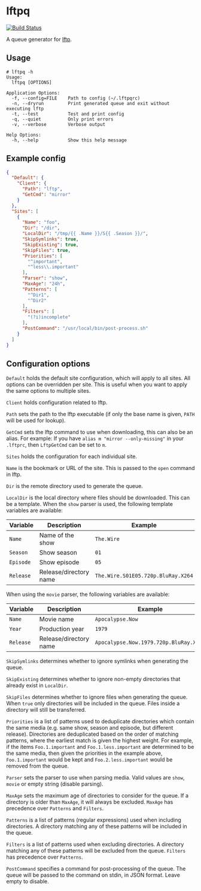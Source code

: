 # lftpq

[![Build Status](https://travis-ci.org/martinp/lftpq.png)](https://travis-ci.org/martinp/lftpq)

A queue generator for [lftp](http://lftp.yar.ru).

## Usage

```
# lftpq -h
Usage:
  lftpq [OPTIONS]

Application Options:
  -f, --config=FILE    Path to config (~/.lftpqrc)
  -n, --dryrun         Print generated queue and exit without executing lftp
  -t, --test           Test and print config
  -q, --quiet          Only print errors
  -v, --verbose        Verbose output

Help Options:
  -h, --help           Show this help message
```

## Example config

```json
{
  "Default": {
    "Client": {
      "Path": "lftp",
      "GetCmd": "mirror"
    }
  },
  "Sites": [
    {
      "Name": "foo",
      "Dir": "/dir",
      "LocalDir": "/tmp/{{ .Name }}/S{{ .Season }}/",
      "SkipSymlinks": true,
      "SkipExisting": true,
      "SkipFiles": true,
      "Priorities": [
        "^important",
        "^less\\.important"
      ],
      "Parser": "show",
      "MaxAge": "24h",
      "Patterns": [
        "^Dir1",
        "^Dir2"
      ],
      "Filters": [
        "(?i)incomplete"
      ],
      "PostCommand": "/usr/local/bin/post-process.sh"
    }
  ]
}
```

## Configuration options

`Default` holds the default site configuration, which will apply to all sites.
All options can be overridden per site. This is useful when you want to apply
the same options to multiple sites.

`Client` holds configuration related to lftp.

`Path` sets the path to the lftp executable (if only the base name is given,
`PATH` will be used for lookup).

`GetCmd` sets the lftp command to use when downloading, this can also be an
alias. For example: If you have `alias m "mirror --only-missing"` in your
`.lftprc`, then `LftpGetCmd` can be set to `m`.

`Sites` holds the configuration for each individual site.

`Name` is the bookmark or URL of the site. This is passed to the `open` command in lftp.

`Dir` is the remote directory used to generate the queue.

`LocalDir` is the local directory where files should be downloaded. This can be
a template. When the `show` parser is used, the following template variables are
available:

Variable  | Description                                    | Example
--------- | ---------------------------------------------- | -------
`Name`    | Name of the show                               | `The.Wire`
`Season`  | Show season                                    | `01`
`Episode` | Show episode                                   | `05`
`Release` | Release/directory name                         | `The.Wire.S01E05.720p.BluRay.X264`

When using the `movie` parser, the following variables are available:

Variable  | Description                                    | Example
--------- | ---------------------------------------------- | -------
`Name`    | Movie name                                     | `Apocalypse.Now`
`Year`    | Production year                                | `1979`
`Release` | Release/directory name                         | `Apocalypse.Now.1979.720p.BluRay.X264`

`SkipSymlinks` determines whether to ignore symlinks when generating the queue.

`SkipExisting` determines whether to ignore non-empty directories that already
exist in `LocalDir`.

`SkipFiles` determines whether to ignore files when generating the queue. When
`true` only directories will be included in the queue. Files inside a directory
will still be transferred.

`Priorities` is a list of patterns used to deduplicate directories which contain
the same media (e.g. same show, season and episode, but different release).
Directories are deduplicated based on the order of matching patterns, where the
earliest match is given the highest weight. For example, if the items
`Foo.1.important` and `Foo.1.less.important` are determined to be the same
media, then given the priorities in the example above, `Foo.1.important` would
be kept and `Foo.2.less.important` would be removed from the queue.

`Parser` sets the parser to use when parsing media. Valid values are `show`,
`movie` or empty string (disable parsing).

`MaxAge` sets the maximum age of directories to consider for the queue. If a
directory is older than `MaxAge`, it will always be excluded. `MaxAge` has
precedence over `Patterns` and `Filters`.

`Patterns` is a list of patterns (regular expressions) used when including
directories. A directory matching any of these patterns will be included in the
queue.

`Filters` is a list of patterns used when excluding directories. A directory
matching any of these patterns will be excluded from the queue. `Filters` has
precedence over `Patterns`.

`PostCommand` specifies a command for post-processing of the queue. The queue
will be passed to the command on stdin, in JSON format. Leave empty to disable.
